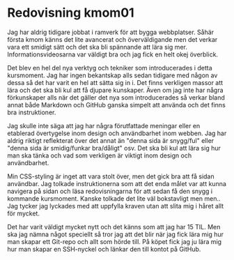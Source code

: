 ---
---
Redovisning kmom01
=========================

Jag har aldrig tidigare jobbat i ramverk för att bygga webbplatser. Såhär första kmom känns det lite avancerat och överväldigande
men det verkar vara ett smidigt sätt och det ska bli spännande att lära sig mer. Informationsvideosarna var väldigt bra och jag fick
en helt okej överblick.

Det blev en hel del nya verktyg och tekniker som introducerades i detta kursmoment. Jag har ingen bekantskap alls sedan tidigare med
någon av dessa så det har varit en hel att sätta sig in i. Det finns verkligen massor att lära och det ska bli kul att få djupare kunskaper.
Även om jag inte har några förkunskaper alls när det gäller det nya som introducerades så verkar bland annat både Markdown och GitHub ganska
simpelt att använda och det finns bra instruktioner.

Jag skulle inte säga att jag har några förutfattade meningar eller en etablerad övertygelse inom design och användbarhet inom webben. Jag har
aldrig riktigt reflekterat över det annat än "denna sida är snygg/ful" eller "denna sida är smidig/funkar bra/dåligt" osv. Det ska bli kul
att lära sig hur man ska tänka och vad som verkligen är viktigt inom design och användbarhet.

Min CSS-styling är inget att vara stolt över, men det gick bra att få sidan användbar. Jag tolkade instruktionerna som att det enda målet var att
kunna navigera på sidan och läsa redovisningarna för att sedan få den snygg i kommande kursmoment. Kanske tolkade det lite väl bokstavligt men men..
Jag tycker jag lyckades med att uppfylla kraven utan att slita mig i håret allt för mycket.

Det har varit väldigt mycket nytt och det känns som att jag har 15 TIL. Men ska jag nämna något speciellt så tror jag att det blir när jag fick
lära mig hur man skapar ett Git-repo och allt som hörde till. På köpet fick jag ju lära mig hur man skapar en SSH-nyckel och länkar den till
kontot på GitHub.
